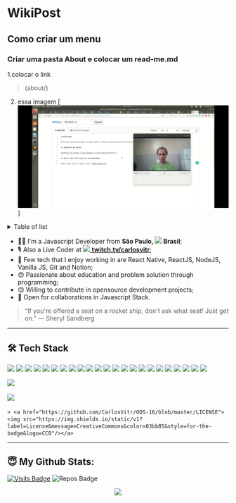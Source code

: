 # WikiPost
## Como criar um menu
### Criar uma pasta About e colocar um read-me.md
 1.colocar o link 
 > (about/)
 2. essa imagem
[![](https://github.com/CarlosVitr/Cwiki/blob/gh-pages/Screenshot_20200810-202740_YouTube.jpg) ]
<details>
<summary>Table of list</summary>

[ WikiPost](https://github.com/carlosvitr/wikipost/)
<li><a href="https://github.com/carlosvitr/wikiPost/"><b>WikiPost</b></a></li>
</details>
<ul>
  <li>🧑‍💻 I'm a Javascript Developer from <b>São Paulo, <img src="https://image.flaticon.com/icons/svg/197/197386.svg" width="13"/> Brasil</b>;</li>
  <li>🎙 Also a Live Coder at <a href="https://twitch.tv/carlosvitr"><img src="https://image.flaticon.com/icons/svg/2111/2111668.svg" width="13"/> <b>twitch.tv/carlosvitr</b></a>;</li>
  <li>💾 Few tech that I enjoy working in are React Native, ReactJS, NodeJS, Vanilla JS, Git and Notion;</li>
  <li>😍 Passionate about education and problem solution through programming;</li>
  <li>😊 Willing to contribute in opensource development projects;</li>
  <li>🤝 Open for collaborations in Javascript Stack.</li>
</ul>

> “If you're offered a seat on a rocket ship, don't ask what seat! Just get on.”
― Sheryl Sandberg

---

## 🛠 Tech Stack

<p>
  <img src="https://img.shields.io/badge/javascript%20-%23323330.svg?&style=for-the-badge&logo=javascript&logoColor=%23F7DF1E"/>
  <img src="https://img.shields.io/badge/typescript%20-%23007ACC.svg?&style=for-the-badge&logo=typescript&logoColor=white"/>
  <img src="https://img.shields.io/badge/react%20-%2320232a.svg?&style=for-the-badge&logo=react&logoColor=%2361DAFB"/>
  <img src="https://img.shields.io/badge/react_native%20-%2320232a.svg?&style=for-the-badge&logo=react&logoColor=%2361DAFB"/>
  <img src="https://img.shields.io/badge/node.js%20-%2343853D.svg?&style=for-the-badge&logo=node.js&logoColor=white"/>
  <img src="https://img.shields.io/badge/git%20-%23F05033.svg?&style=for-the-badge&logo=git&logoColor=white"/>
  <img src="https://img.shields.io/badge/gatsby%20-purple.svg?&style=for-the-badge&logo=gatsby&logoColor=white"/>
  <img src="https://img.shields.io/badge/ruby%20-9b111e.svg?&style=for-the-badge&logo=ruby&logoColor=white"/>
  <img src="https://img.shields.io/badge/html%20-orange.svg?&style=for-the-badge&logo=html5&logoColor=white"/>
  <img src="https://img.shields.io/badge/angular%20-ff0000.svg?&style=for-the-badge&logo=angular&logoColor=white"/>
  <img src="https://img.shields.io/badge/ruby_on_rails%20-9b383b.svg?&style=for-the-badge&logo=ruby-on-rails&logoColor=white"/>
  <img src="https://img.shields.io/badge/bootstrap%20-993399.svg?&style=for-the-badge&logo=bootstrap&logoColor=white"/>
  <img src="https://img.shields.io/badge/css%20-191970.svg?&style=for-the-badge&logo=css3&logoColor=white"/>
  <img src="https://img.shields.io/badge/vuejs%20-03bb85.svg?&style=for-the-badge&logo=vue.js&logoColor=white"/>
  <img src="https://img.shields.io/badge/windows%20-blue.svg?&style=for-the-badge&logo=windows&logoColor=white"/>
  <img src="https://img.shields.io/badge/linux%20-black.svg?&style=for-the-badge&logo=linux&logoColor=white"/>
  <img src="https://img.shields.io/badge/mac%20-c0c0c0.svg?&style=for-the-badge&logo=apple&logoColor=white"/>
  <img src="https://img.shields.io/badge/perl%20-c0c0c0.svg?&style=for-the-badge&logo=perl&logoColor=white"/>
  <img src="https://img.shields.io/badge/php%20-4169e1.svg?&style=for-the-badge&logo=php&logoColor=white"/>
  <img src="https://img.shields.io/badge/wp%20-808080.svg?&style=for-the-badge&logo=WordPress&logoColor=white"/>
  <img src="https://img.shields.io/badge/drupal%20-add8e6.svg?&style=for-the-badge&logo=drupal&logoColor=white"/>
  <img src="https://img.shields.io/badge/nextjs%20-black.svg?&style=for-the-badge&logo=next.js&logoColor=white"/>
  <img src="https://img.shields.io/badge/electron%20-002147.svg?&style=for-the-badge&logo=electron&logoColor=white"/>
 
</p>

<a href="https://github.com/CarlosVitr/ODS-16/blob/master/LICENSE"><img src="https://img.shields.io/static/v1?label=License&message=Bsd&color=red&style=for-the-badge&logo=Freebsd"/></a>

<a href="https://github.com/CarlosVitr/ODS-16/blob/master/LICENSE"><img src="https://img.shields.io/static/v1?label=License&message=CreativeCommons&color=03bb85&style=for-the-badge&logo=CC0"/></a>

```
> <a href="https://github.com/CarlosVitr/ODS-16/blob/master/LICENSE"><img src="https://img.shields.io/static/v1?label=License&message=CreativeCommons&color=03bb85&style=for-the-badge&logo=CC0"/></a>
```
---

## 😇 My Github Stats:

[![Visits Badge](https://badges.pufler.dev/visits/csorlandi/csorlandi?style=for-the-badge)](https://github.com/csorlandi/csorlandi)
![Repos Badge](https://badges.pufler.dev/repos/csorlandi?style=for-the-badge)

<p align = "center">
  <img src = "https://github-readme-stats.vercel.app/api?username=csorlandi&show_icons=true&theme=algolia&line_height=27">
</p>
